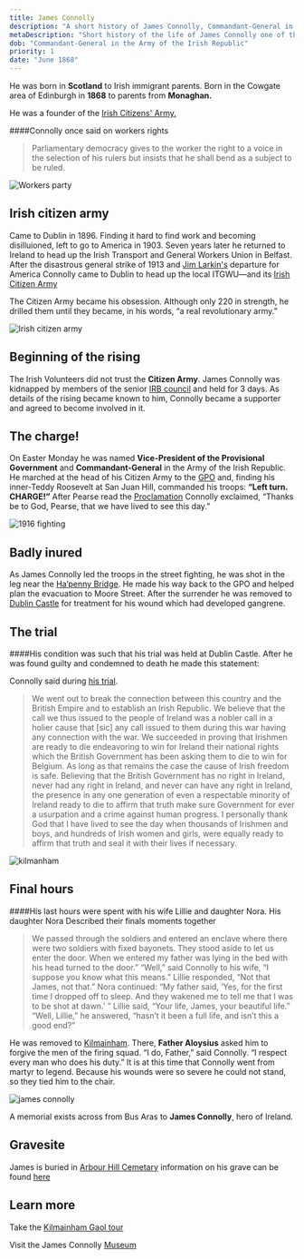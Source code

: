 ```yaml
---
title: James Connolly
description: "A short history of James Connolly, Commandant-General in the Army of the Irish Republic."
metaDescription: "Short history of the life of James Connolly one of the signatories of the promlamation"
dob: "Commandant-General in the Army of the Irish Republic"
priority: 1
date: "June 1868"
---
```


He was born in **Scotland** to Irish immigrant parents. Born in the Cowgate area of Edinburgh in **1868** to parents from **Monaghan.**

He was a founder of the [ Irish Citizens' Army.](https://en.wikipedia.org/wiki/Irish_Citizen_Army)

####Connolly once said on workers rights

> Parliamentary democracy gives to the worker the right to a voice in the selection of his rulers but insists that he shall bend as a subject to be ruled.

![Workers party](./james_connolly_2.jpg)

## Irish citizen army

Came to Dublin in 1896. Finding it hard to find work and becoming disilluioned, left to go to America in 1903.
Seven years later he returned to Ireland to head up the Irish Transport and General Workers Union in Belfast. After the disastrous general strike of 1913 and [Jim Larkin's](https://en.wikipedia.org/wiki/James_Larkin) departure for America Connolly came to Dublin to head up the local ITGWU—and its [Irish Citizen Army](https://en.wikipedia.org/wiki/Irish_Citizen_Army)

The Citizen Army became his obsession. Although only 220 in strength, he drilled them until they became, in his words, “a real revolutionary army.”

![Irish citizen army](./irish_citizen_army_1.jpg)

## Beginning of the rising

The Irish Volunteers did not trust the **Citizen Army**. James Connolly was kidnapped by members of the senior [IRB council](https://en.wikipedia.org/wiki/Irish_Republican_Brotherhood) and held for
3 days. As details of the rising became known to him, Connolly became a supporter and agreed to become involved in it.

## The charge!

On Easter Monday he was named **Vice-President of the Provisional Government** and **Commandant-General** in the Army of the Irish Republic. He marched at the head of his Citizen Army to the [GPO](https://en.wikipedia.org/wiki/General_Post_Office,_Dublin) and, finding his inner-Teddy Roosevelt at San Juan Hill, commanded his troops: **“Left turn. CHARGE!”** After Pearse read the [Proclamation](https://en.wikipedia.org/wiki/Proclamation_of_the_Irish_Republic) Connolly exclaimed, “Thanks be to God, Pearse, that we have lived to see this day.”

![1916 fighting](./irish_citizen_army_3.jpg)

## Badly inured

As James Connolly led the troops in the street fighting, he was shot in the leg near the [Ha’penny Bridge](https://en.wikipedia.org/wiki/Ha%27penny_Bridge).
He made his way back to the GPO and helped plan the evacuation to Moore Street. After the surrender he was removed to [Dublin Castle](https://en.wikipedia.org/wiki/Dublin_Castle) for treatment for his wound which had developed gangrene.

## The trial

####His condition was such that his trial was held at Dublin Castle. After he was found guilty and condemned to death he made this statement:

Connolly said during
[his trial](<https://www.irishcentral.com/roots/history/easter-rising-leader-executed-in-1916-james-connolly)>).

> We went out to break the connection between this country and the British Empire and to establish an Irish Republic. We believe that the call we thus issued to the people of Ireland was a nobler call in a holier cause that [sic] any call issued to them during this war having any connection with the war. We succeeded in proving that Irishmen are ready to die endeavoring to win for Ireland their national rights which the British Government has been asking them to die to win for Belgium. As long as that remains the case the cause of Irish freedom is safe. Believing that the British Government has no right in Ireland, never had any right in Ireland, and never can have any right in Ireland, the presence in any one generation of even a respectable minority of Ireland ready to die to affirm that truth make sure Government for ever a usurpation and a crime against human progress. I personally thank God that I have lived to see the day when thousands of Irishmen and boys, and hundreds of Irish women and girls, were equally ready to affirm that truth and seal it with their lives if necessary.

![kilmanham](./kilmanham_1.jpg)

## Final hours

####His last hours were spent with his wife Lillie and daughter Nora. His daughter Nora Described their finals moments together

> We passed through the soldiers and entered an enclave where there were two soldiers with fixed bayonets. They stood aside to let us enter the door. When we entered my father was lying in the bed with his head turned to the door.” “Well,” said Connolly to his wife, “I suppose you know what this means.” Lillie responded, “Not that James, not that.”
> Nora continued: “My father said, ‘Yes, for the first time I dropped off to sleep. And they wakened me to tell me that I was to be shot at dawn.’ ” Lillie said, “Your life, James, your beautiful life.” “Well, Lillie,” he answered, “hasn’t it been a full life, and isn’t this a good end?”

He was removed to [Kilmainham](https://en.wikipedia.org/wiki/Kilmainham_Gaol). There, **Father Aloysius** asked him to forgive the men of the firing squad. “I do, Father,” said Connolly. “I respect every man who does his duty.”
It is at this time that Connolly went from martyr to legend. Because his wounds were so severe he could not stand, so they tied him to the chair.

![james connolly](./james_connolly_3.jpg)

A memorial exists across from Bus Aras to **James Connolly**, hero of Ireland.

## Gravesite

James is buried in [Arbour Hill Cemetary](https://en.wikipedia.org/wiki/Arbour_Hill_Prison) information on his grave can be found [here](https://www.findagrave.com/memorial/4276/james-connolly)

## Learn more

Take the [Kilmainham Gaol tour ](http://kilmainhamgaolmuseum.ie/)

Visit the James Connolly [Museum](https://arasuichonghaile.com/)
